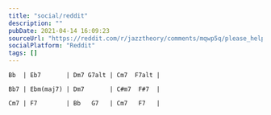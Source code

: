 ```yaml
---
title: "social/reddit"
description: ""
pubDate: 2021-04-14 16:09:23
sourceUrl: "https://reddit.com/r/jazztheory/comments/mqwp5q/please_help_with_these_chords/gujf1zk/"
socialPlatform: "Reddit"
tags: []
---
```


    Bb  | Eb7       | Dm7 G7alt | Cm7  F7alt |
    
    Bb7 | Ebm(maj7) | Dm7       | C#m7  F#7  |
    
    Cm7 | F7        | Bb   G7   | Cm7   F7   |

